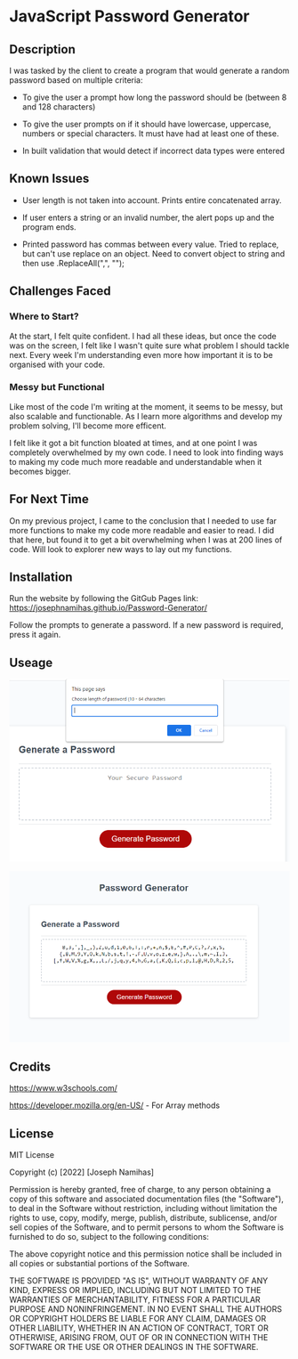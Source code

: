 # JavaScript Password Generator

## Description
I was tasked by the client to create a program that would generate a random password based on multiple criteria:

- To give the user a prompt how long the password should be (between 8 and 128 characters) 

- To give the user prompts on if it should have lowercase, uppercase, numbers or special characters. It must have had at least one of these.

- In built validation that would detect if incorrect data types were entered

## Known Issues

- User length is not taken into account. Prints entire concatenated array.

- If user enters a string or an invalid number, the alert pops up and the program ends.

- Printed password has commas between every value. Tried to replace, but can't use replace on an object. Need to convert object to string and then use .ReplaceAll(",", "");

## Challenges Faced

### Where to Start?

At the start, I felt quite confident. I had all these ideas, but once the code was on the screen, I felt like I wasn't quite sure what problem I should tackle next. Every week I'm understanding even more how important it is to be organised with your code.

### Messy but Functional

Like most of the code I'm writing at the moment, it seems to be messy, but also scalable and functionable.
As I learn more algorithms and develop my problem solving, I'll become more efficent. 

I felt like it got a bit function bloated at times, and at one point I was completely overwhelmed by my own code. I need to look into finding ways to making my code much more readable and understandable when it becomes bigger.

## For Next Time

On my previous project, I came to the conclusion that I needed to use far more functions to make my code more readable and easier to read. I did that here, but found it to get a bit overwhelming when I was at 200 lines of code. Will look to explorer new ways to lay out my functions. 


## Installation

Run the website by following the GitGub Pages link: 
https://josephnamihas.github.io/Password-Generator/

Follow the prompts to generate a password.
If a new password is required, press it again.


## Useage


![Length Prompt](/images/length-prompt.PNG)

![Password Generated](/images/password-generated.PNG)



## Credits

https://www.w3schools.com/

https://developer.mozilla.org/en-US/ - For Array methods
## License 

MIT License

Copyright (c) [2022] [Joseph Namihas]

Permission is hereby granted, free of charge, to any person obtaining a copy of this software and associated documentation files (the "Software"), to deal in the Software without restriction, including without limitation the rights to use, copy, modify, merge, publish, distribute, sublicense, and/or sell copies of the Software, and to permit persons to whom the Software is furnished to do so, subject to the following conditions:

The above copyright notice and this permission notice shall be included in all copies or substantial portions of the Software.

THE SOFTWARE IS PROVIDED "AS IS", WITHOUT WARRANTY OF ANY KIND, EXPRESS OR IMPLIED, INCLUDING BUT NOT LIMITED TO THE WARRANTIES OF MERCHANTABILITY, FITNESS FOR A PARTICULAR PURPOSE AND NONINFRINGEMENT. IN NO EVENT SHALL THE AUTHORS OR COPYRIGHT HOLDERS BE LIABLE FOR ANY CLAIM, DAMAGES OR OTHER LIABILITY, WHETHER IN AN ACTION OF CONTRACT, TORT OR OTHERWISE, ARISING FROM, OUT OF OR IN CONNECTION WITH THE SOFTWARE OR THE USE OR OTHER DEALINGS IN THE SOFTWARE.
